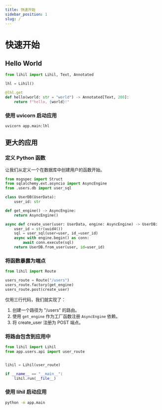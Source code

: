 ```yaml
---
title: 快速开始
sidebar_position: 1
slug: /
---
```


# 快速开始

## Hello World

```python title="app/main.py"
from lihil import Lihil, Text, Annotated

lhl = Lihil()

@lhl.get
def hello(world: str = "world") -> Annotated[Text, 200]:
    return f"hello, {world}!"
```

### 使用 uvicorn 启动应用

```bash
uvicorn app.main:lhl
```

## 更大的应用

### 定义 Python 函数

让我们从定义一个在数据库中创建用户的函数开始。

```python title="app/users/api.py"
from msgspec import Struct
from sqlalchemy.ext.asyncio import AsyncEngine
from .users.db import user_sql

class UserDB(UserData):
    user_id: str

def get_engine() -> AsyncEngine:
    return AsyncEngine()

async def create_user(user: UserData, engine: AsyncEngine) -> UserDB:
    user_id = str(uuid4())
    sql = user_sql(user=user, id_=user_id)
    async with engine.begin() as conn:
        await conn.execute(sql)
    return UserDB.from_user(user, id=user_id)
```

### 将函数暴露为端点

```python title="app/users/api.py"
from lihil import Route

users_route = Route("/users")
users_route.factory(get_engine)
users_route.post(create_user)
```

仅用三行代码，我们就实现了：

1. 创建一个路径为 "/users" 的路由。
2. 使用 `get_engine` 作为工厂函数注册 `AsyncEngine` 依赖。
3. 将 create_user 注册为 POST 端点。

### 将路由包含到应用中

```python title="app/main.py"
from lihil import Lihil
from app.users.api import user_route


lihil = Lihil(user_route)

if __name__ == "__main__":
    lihil.run(__file__)
```

### 使用 lihil 启动应用

```bash
python -m app.main
```